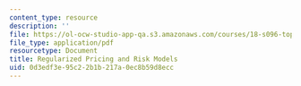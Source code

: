```yaml
---
content_type: resource
description: ''
file: https://ol-ocw-studio-app-qa.s3.amazonaws.com/courses/18-s096-topics-in-mathematics-with-applications-in-finance-fall-2013/0d3edf3e95c22b1b217a0ec8b59d8ecc_MIT18_S096F13_lecnote10.pdf
file_type: application/pdf
resourcetype: Document
title: Regularized Pricing and Risk Models
uid: 0d3edf3e-95c2-2b1b-217a-0ec8b59d8ecc
---
```

